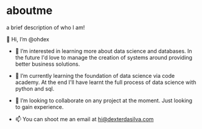 # aboutme
a brief description of who I am!

👋 Hi, I’m @ohdex

- 👀 I’m interested in learning more about data science and databases. In the future I'd love to manage the creation of systems around providing better business solutions.

- 🌱 I’m currently learning the foundation of data science via code academy.  At the end I'll have learnt the full process of data science with python and sql. 

- 💞️ I’m looking to collaborate on any project at the moment. Just looking to gain experience.

- 📫 You can shoot me an email at hi@dexterdasilva.com